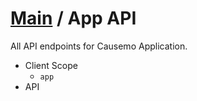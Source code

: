 [Main](https://github.com/Causemo/api-doc/blob/master/README.md) / App API
====================
All API endpoints for Causemo Application. 

- Client Scope
  - `app`
- API 

